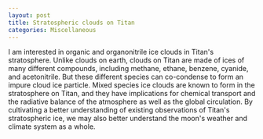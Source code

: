 ```yaml
---
layout: post
title: Stratospheric clouds on Titan
categories: Miscellaneous
---
```


I am interested in organic and organonitrile ice clouds in Titan's stratosphere. Unlike clouds on earth, clouds on Titan are made of ices of many different compounds, including methane, ethane, benzene, cyanide, and acetonitrile. But these different species can co-condense to form an impure cloud ice particle. Mixed species ice clouds are known to form in the stratosphere on Titan, and they have implications for chemical transport and the radiative balance of the atmosphere as well as the global circulation. By cultivating a better understanding of existing observations of Titan's stratospheric ice, we may also better understand the moon's weather and climate system as a whole.


